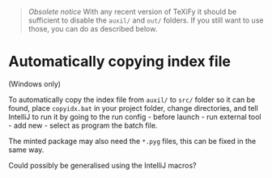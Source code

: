 > *Obsolete notice* With any recent version of TeXiFy it should be sufficient to disable the `auxil/` and `out/` folders. If you still want to use those, you can do as described below.

# Automatically copying index file

(Windows only)

To automatically copy the index file from `auxil/` to `src/` folder so it can be found, place `copyidx.bat` in your project folder, change directories, and tell IntelliJ to run it by going to the run config - before launch - run external tool - add new - select as program the batch file.

The minted package may also need the `*.pyg` files, this can be fixed in the same way.

Could possibly be generalised using the IntelliJ macros?